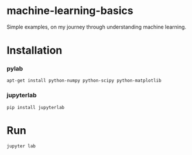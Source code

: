 # machine-learning-basics
Simple examples, on my journey through understanding machine learning. 
# Installation
### pylab
`apt-get install python-numpy python-scipy python-matplotlib` <br>
### jupyterlab
`pip install jupyterlab`

# Run
`jupyter lab`
